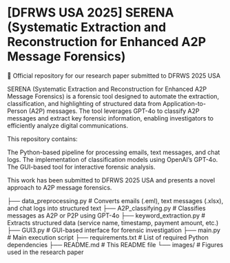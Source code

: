 # [DFRWS USA 2025] SERENA (Systematic Extraction and Reconstruction for Enhanced A2P Message Forensics)

📄 Official repository for our research paper submitted to DFRWS 2025 USA

SERENA (Systematic Extraction and Reconstruction for Enhanced A2P Message Forensics) is a forensic tool designed to automate the extraction, classification, and highlighting of structured data from Application-to-Person (A2P) messages. The tool leverages GPT-4o to classify A2P messages and extract key forensic information, enabling investigators to efficiently analyze digital communications.

This repository contains:

The Python-based pipeline for processing emails, text messages, and chat logs.
The implementation of classification models using OpenAI’s GPT-4o.
The GUI-based tool for interactive forensic analysis.

This work has been submitted to DFRWS 2025 USA and presents a novel approach to A2P message forensics.


├── data_preprocessing.py      # Converts emails (.eml), text messages (.xlsx), and chat logs into structured text
├── A2P_classifying.py         # Classifies messages as A2P or P2P using GPT-4o
├── keyword_extraction.py      # Extracts structured data (service name, timestamp, payment amount, etc.)
├── GUI3.py                    # GUI-based interface for forensic investigation
├── main.py                    # Main execution script
├── requirements.txt           # List of required Python dependencies
├── README.md                  # This README file
└── images/                    # Figures used in the research paper

